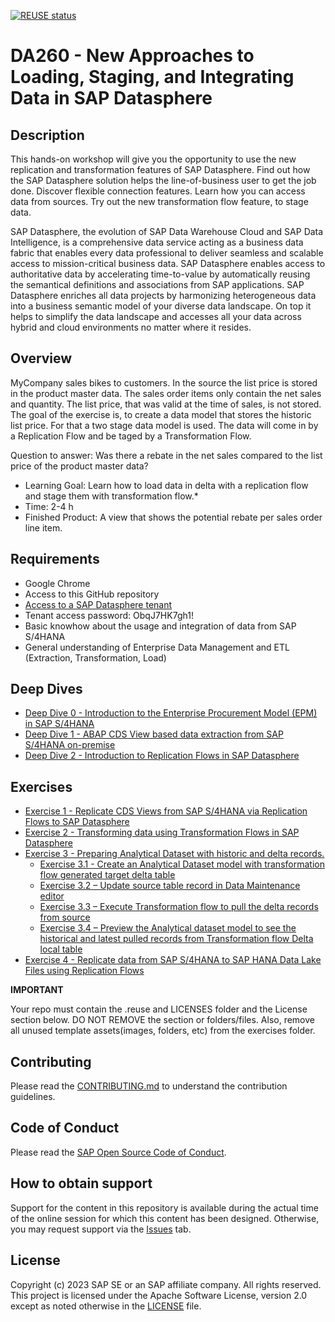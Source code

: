 [![REUSE status](https://api.reuse.software/badge/github.com/SAP-samples/teched2023-DA260)](https://api.reuse.software/info/github.com/SAP-samples/teched2023-DA260)

# DA260 - New Approaches to Loading, Staging, and Integrating Data in SAP Datasphere

## Description

This hands-on workshop will give you the opportunity to use the new replication and transformation features of SAP Datasphere. Find out how the SAP Datasphere solution helps the line-of-business user to get the job done. Discover flexible connection features. Learn how you can access data from sources. Try out the new transformation flow feature, to stage data. 

SAP Datasphere, the evolution of SAP Data Warehouse Cloud and SAP Data Intelligence, is a comprehensive data service acting as a business data fabric that enables every data professional to deliver seamless and scalable access to mission-critical business data. SAP Datasphere enables access to authoritative data by accelerating time-to-value by automatically reusing the semantical definitions and associations from SAP applications. SAP Datasphere enriches all data projects by harmonizing heterogeneous data into a business semantic model of your diverse data landscape. On top it helps to simplify the data landscape and accesses all your data across hybrid and cloud environments no matter where it resides.

## Overview

MyCompany sales bikes to customers. In the source the list price is stored in the product master data. The sales order items only contain the net sales and quantity. The list price, that was valid at the time of sales, is not stored. The goal of the exercise is, to create a data model that stores the historic list price. For that a two stage data model is used. The data will come in by a Replication Flow and be taged by a Transformation Flow. 

Question to answer: Was there a rebate in the net sales compared to the list price of the product master data?

* Learning Goal: Learn how to load data in delta with a replication flow and stage them with transformation flow.* 
* Time: 2-4 h
* Finished Product: A view that shows the potential rebate per sales order line item. 

## Requirements

* Google Chrome
* Access to this GitHub repository
* [Access to a SAP Datasphere tenant](https://academy.ap11.hcs.cloud.sap/dwaas-ui/index.html)
* Tenant access password: ObqJ7HK7gh1!
* Basic knowhow about the usage and integration of data from SAP S/4HANA
* General understanding of Enterprise Data Management and ETL (Extraction, Transformation, Load)

## Deep Dives

- [Deep Dive 0 - Introduction to the Enterprise Procurement Model (EPM) in SAP S/4HANA](exercises/dd0/)
- [Deep Dive 1 - ABAP CDS View based data extraction from SAP S/4HANA on-premise](exercises/dd1/)
- [Deep Dive 2 - Introduction to Replication Flows in SAP Datasphere](exercises/dd2/)

## Exercises

- [Exercise 1 - Replicate CDS Views from SAP S/4HANA via Replication Flows to SAP Datasphere](exercises/ex1/)
- [Exercise 2 - Transforming data using Transformation Flows in SAP Datasphere](exercises/ex2/)
- [Exercise 3 - Preparing Analytical Dataset with historic and delta records.](exercises/ex3/)
    - [Exercise 3.1 - Create an Analytical Dataset model with transformation flow generated target delta table](exercises/ex3#exercise-31---create-an-analytical-dataset-model-with-transformation-flow-generated-target-delta-table)
    - [Exercise 3.2 – Update source table record in Data Maintenance editor](exercises/ex3#exercise-32--update-source-table-record-in-data-maintenance-editor)
    - [Exercise 3.3 – Execute Transformation flow to pull the delta records from source](exercises/ex3#exercise-33--execute-transformation-flow-to-pull-the-delta-records-from-source)
    - [Exercise 3.4 – Preview the Analytical dataset model to see the historical and latest pulled records from Transformation flow Delta local table](exercises/ex3#exercise-34--preview-the-analytical-dataset-model-to-see-the-historical-and-latest-pulled-records-from-transformation-flow-delta-local-table)
- [Exercise 4 - Replicate data from SAP S/4HANA to SAP HANA Data Lake Files using Replication Flows](exercises/ex4/) 

  
**IMPORTANT**

Your repo must contain the .reuse and LICENSES folder and the License section below. DO NOT REMOVE the section or folders/files. Also, remove all unused template assets(images, folders, etc) from the exercises folder. 

## Contributing
Please read the [CONTRIBUTING.md](./CONTRIBUTING.md) to understand the contribution guidelines.

## Code of Conduct
Please read the [SAP Open Source Code of Conduct](https://github.com/SAP-samples/.github/blob/main/CODE_OF_CONDUCT.md).

## How to obtain support

Support for the content in this repository is available during the actual time of the online session for which this content has been designed. Otherwise, you may request support via the [Issues](../../issues) tab.

## License
Copyright (c) 2023 SAP SE or an SAP affiliate company. All rights reserved. This project is licensed under the Apache Software License, version 2.0 except as noted otherwise in the [LICENSE](LICENSES/Apache-2.0.txt) file.
